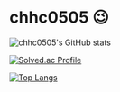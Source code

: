 # chhc0505 😉
![chhc0505's GitHub stats](https://github-readme-stats.vercel.app/api?username=chhc0505&show_icons=true&theme=radical)

[![Solved.ac Profile](http://mazassumnida.wtf/api/generate_badge?boj=chhc0505)](https://solved.ac/chhc0505)

[![Top Langs](https://github-readme-stats.vercel.app/api/top-langs/?username=chhc0505&langs_count=8)](https://github.com/chhc0505/github-readme-stats)
